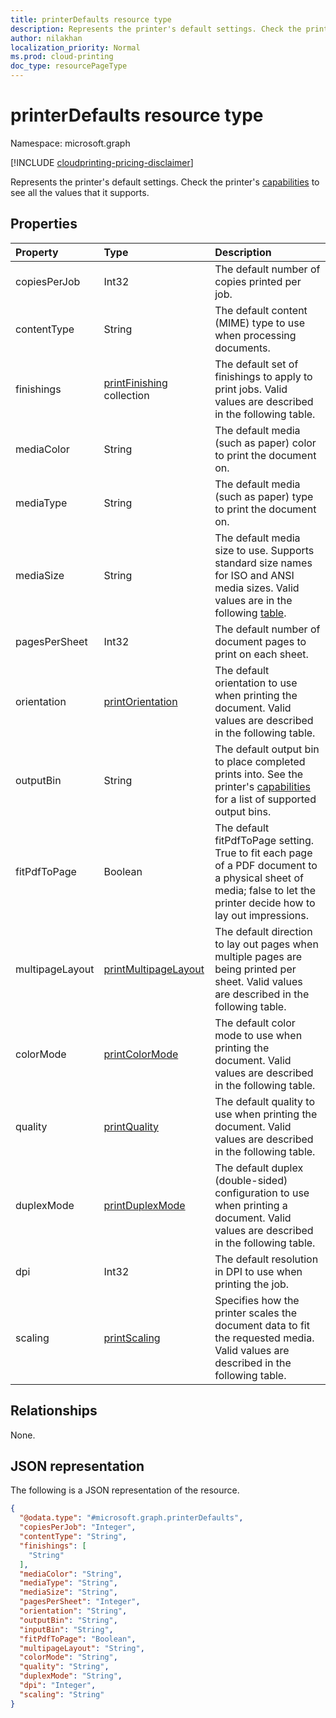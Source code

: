 ```yaml
---
title: printerDefaults resource type
description: Represents the printer's default settings. Check the printer's capabilities to see all the values that it supports.
author: nilakhan
localization_priority: Normal
ms.prod: cloud-printing
doc_type: resourcePageType
---
```


# printerDefaults resource type

Namespace: microsoft.graph

[!INCLUDE [cloudprinting-pricing-disclaimer](../../includes/cloudprinting-pricing-disclaimer.md)]

Represents the printer's default settings. Check the printer's [capabilities](printercapabilities.md) to see all the values that it supports.

## Properties
|Property|Type|Description|
|:---|:---|:---|
|copiesPerJob|Int32|The default number of copies printed per job.|
|contentType|String|The default content (MIME) type to use when processing documents.|
|finishings|[printFinishing](enums.md#printfinishing-values) collection|The default set of finishings to apply to print jobs. Valid values are described in the following table.|
|mediaColor|String|The default media (such as paper) color to print the document on.|
|mediaType|String|The default media (such as paper) type to print the document on.|
|mediaSize|String|The default media size to use. Supports standard size names for ISO and ANSI media sizes. Valid values are in the following [table](printercapabilities.md#media-size-values).|
|pagesPerSheet|Int32|The default number of document pages to print on each sheet.
|orientation|[printOrientation](enums.md#printorientation-values)|The default orientation to use when printing the document. Valid values are described in the following table.|
|outputBin|String|The default output bin to place completed prints into. See the printer's [capabilities](printercapabilities.md) for a list of supported output bins.|
|fitPdfToPage|Boolean|The default fitPdfToPage setting. True to fit each page of a PDF document to a physical sheet of media; false to let the printer decide how to lay out impressions.|
|multipageLayout|[printMultipageLayout](enums.md#printmultipagelayout-values)|The default direction to lay out pages when multiple pages are being printed per sheet. Valid values are described in the following table.|
|colorMode|[printColorMode](enums.md#printcolormode-values)|The default color mode to use when printing the document. Valid values are described in the following table.|
|quality|[printQuality](enums.md#printquality-values)|The default quality to use when printing the document. Valid values are described in the following table.|
|duplexMode|[printDuplexMode](enums.md#printduplexmode-values)|The default duplex (double-sided) configuration to use when printing a document. Valid values are described in the following table.|
|dpi|Int32|The default resolution in DPI to use when printing the job.|
|scaling|[printScaling](enums.md#printscaling-values)|Specifies how the printer scales the document data to fit the requested media. Valid values are described in the following table.|

## Relationships
None.

## JSON representation
The following is a JSON representation of the resource.
<!-- {
  "blockType": "resource",
  "@odata.type": "microsoft.graph.printerDefaults"
}
-->
``` json
{
  "@odata.type": "#microsoft.graph.printerDefaults",
  "copiesPerJob": "Integer",
  "contentType": "String",
  "finishings": [
    "String"
  ],
  "mediaColor": "String",
  "mediaType": "String",
  "mediaSize": "String",
  "pagesPerSheet": "Integer",
  "orientation": "String",
  "outputBin": "String",
  "inputBin": "String",
  "fitPdfToPage": "Boolean",
  "multipageLayout": "String",
  "colorMode": "String",
  "quality": "String",
  "duplexMode": "String",
  "dpi": "Integer",
  "scaling": "String"
}
```

